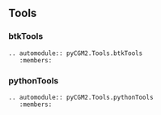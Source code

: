 ## Tools

### btkTools
```{eval-rst}
.. automodule:: pyCGM2.Tools.btkTools
   :members:
```

### pythonTools
```{eval-rst}
.. automodule:: pyCGM2.Tools.pythonTools
   :members:
```
